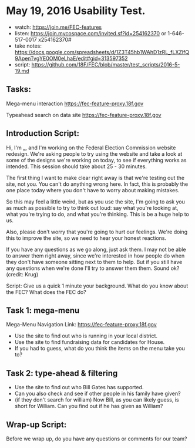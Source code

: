 # May 19, 2016 Usability Test.

- watch: <https://join.me/FEC-feat​ures>
- listen: <https://join.mycospace.com/invited.sf?id=254162370> or 1-646-517-0017 x254162370#
- take notes: <https://docs.google.com/spreadsheets/d/1Z3T45hb1WAhD1zRL_fLXZlfQ9ApenTvgYE0OM0eLhaE/edit#gid=313597352>
- script: <https://github.com/18F/FEC/blob/master/test_scripts/2016-5-19.md>

## Tasks:

Mega-menu interaction <https://fec-feature-proxy.18f.gov>

Typeahead search on data site <https://fec-feature-proxy.18f.gov>

## Introduction Script:

Hi, I'm **_**, and I'm working on the Federal Election Commission website redesign. We're asking people to try using the website and take a look at some of the designs we're working on today, to see if everything works as intended. This session should take about 25 - 30 minutes.

The first thing I want to make clear right away is that we're testing out the site, not you. You can't do anything wrong here. In fact, this is probably the one place today where you don't have to worry about making mistakes.

So this may feel a little weird, but as you use the site, I'm going to ask you as much as possible to try to think out loud: say what you're looking at, what you're trying to do, and what you're thinking. This is be a huge help to us.

Also, please don't worry that you're going to hurt our feelings. We're doing this to improve the site, so we need to hear your honest reactions.

If you have any questions as we go along, just ask them. I may not be able to answer them right away, since we're interested in how people do when they don't have someone sitting next to them to help. But if you still have any questions when we're done I'll try to answer them them. Sound ok? (credit: Krug)

Script: Give us a quick 1 minute your background. What do you know about the FEC? What does the FEC do?

## Task 1: mega-menu

Mega-Menu Navigation Link: <https://fec-feature-proxy.18f.gov>

- Use the site to find out who is running in your local district.
- Use the site to find fundraising data for candidates for House.
- If you had to guess, what do you think the items on the menu take you to?

## Task 2: type-ahead & filtering

- Use the site to find out who Bill Gates has supported.
- Can you also check and see if other people in his family have given?
- (if they don't search for william) Now Bill, as you can likely guess, is short for William. Can you find out if he has given as William?

## Wrap-up Script:

Before we wrap up, do you have any questions or comments for our team?
